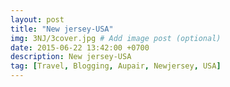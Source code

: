 ```yaml
---
layout: post
title: "New jersey-USA"
img: 3NJ/3cover.jpg # Add image post (optional)
date: 2015-06-22 13:42:00 +0700
description: New jersey-USA
tag: [Travel, Blogging, Aupair, Newjersey, USA]
---
```


